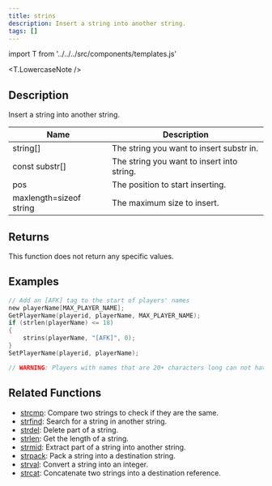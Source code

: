 ```yaml
---
title: strins
description: Insert a string into another string.
tags: []
---
```


import T from '../../../src/components/templates.js'

<T.LowercaseNote />

## Description

Insert a string into another string.

| Name                    | Description                                |
| ----------------------- | ------------------------------------------ |
| string[]                | The string you want to insert substr in.   |
| const substr[]          | The string you want to insert into string. |
| pos                     | The position to start inserting.           |
| maxlength=sizeof string | The maximum size to insert.                |

## Returns

This function does not return any specific values.

## Examples

```c
// Add an [AFK] tag to the start of players' names
new playerName[MAX_PLAYER_NAME];
GetPlayerName(playerid, playerName, MAX_PLAYER_NAME);
if (strlen(playerName) <= 18)
{
	strins(playerName, "[AFK]", 0);
}
SetPlayerName(playerid, playerName);

// WARNING: Players with names that are 20+ characters long can not have an [AFK] tag, as that would make their name 25 characters long and the limit is 24.
```

## Related Functions

- [strcmp](strcmp.md): Compare two strings to check if they are the same.
- [strfind](strfind.md): Search for a string in another string.
- [strdel](strdel.md): Delete part of a string.
- [strlen](strlen.md): Get the length of a string.
- [strmid](strmid.md): Extract part of a string into another string.
- [strpack](strpack.md): Pack a string into a destination string.
- [strval](strval.md): Convert a string into an integer.
- [strcat](strcat.md): Concatenate two strings into a destination reference.

